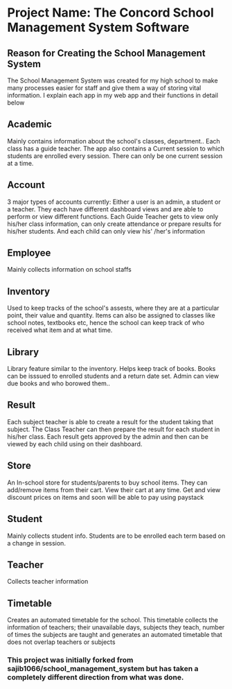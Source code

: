 # Project Name: The Concord School Management System Software

## Reason for Creating the School Management System
The School Management System was created for my high school to make many processes easier for staff and give them a way of storing vital information. I explain each app in my web app and their functions in detail below

## Academic
Mainly contains information about the school's classes, department.. Each class has a guide teacher. The app also contains a Current session to which students are enrolled every session. There can only be one current session at a time.

## Account
3 major types of accounts currently: Either a user is an admin, a student or a teacher. They each have different dashboard views and are able to perform or view different functions. Each Guide Teacher gets to view only his/her class information, can only create attendance or prepare results for his/her students. And each child can only view his' /her's information

## Employee
Mainly collects information on school staffs

## Inventory
Used to keep tracks of the school's assests, where they are at a particular point, their value and quantity. Items can also be assigned to classes like school notes, textbooks etc, hence the school can keep track of who received what item and at what time.

## Library
Library feature similar to the inventory. Helps keep track of books. Books can be isssued to enrolled students and a return date set. Admin can view due books and who borowed them..

## Result
Each subject teacher is able to create a result for the student taking that subject. The Class Teacher can then prepare the result for each student in his/her class. Each result gets approved by the admin and then can be viewed by each child using on their dashboard.

## Store
An In-school store for students/parents to buy school items. They can add/remove items from their cart. View their cart at any time. Get and view discount prices on items and soon will be able to pay using paystack

## Student
Mainly collects student info. Students are to be enrolled each term based on a change in session. 

## Teacher
Collects teacher information

## Timetable
Creates an automated timetable for the school. This timetable collects the information of teachers; their unavailable days, subjects they teach, number of times the subjects are taught and generates an automated timetable that does not overlap teachers or subjects

### This project was initially forked from sajib1066/school_management_system but has taken a completely different direction from what was done.

